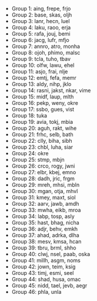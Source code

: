 * Group 1: aing, frepe, frjo
* Group 2: base, skas, oljh
* Group 3: lanr, hecn, luel
* Group 4: laku, raoo, erja
* Group 5: rafa, jouj, bemi
* Group 6: jacg, lufr, mfjo
* Group 7: annro, atro, monha
* Group 8: ojoh, phimo, malsc
* Group 9: tcla, tuho, tbav
* Group 10: olfw, lawu, ehel
* Group 11: asjo, frai, nlje
* Group 12: emtj, fefa, memr
* Group 13: aldy, nihp, jklo
* Group 14: rasni, jakst, nkar, vime
* Group 15: midf, laup, mlth
* Group 16: pekp, weny, okre
* Group 17: ssbo, gues, vist
* Group 18: tuka
* Group 19: avia, tokj, mbia
* Group 20: aguh, rakt, wihe
* Group 21: frhc, selb, bath
* Group 22: clly, biha, sibh
* Group 23: chbl, luha, siar
* Group 24: okre
* Group 25: stmp, mbjn
* Group 26: crco, rogy, jwni
* Group 27: elbr, kbej, emno
* Group 28: dadh, jric, frgm
* Group 29: mreh, mhsi, mbln
* Group 30: mgan, otja, mhvl
* Group 31: kmey, maxt, siol
* Group 32: aarv, jawb, amdh
* Group 33: mwha, eikb, mroa
* Group 34: labp, tosp, asly
* Group 35: hast, bhag, nicha
* Group 36: adjr, behv, emkh
* Group 37: ahad, adrka, dlha
* Group 38: mesv, kmsa, hcan
* Group 39: tbru, brml, shho
* Group 40: clwj, nsel, paab, oska
* Group 41: millh, asgm, noms
* Group 42: jown, teim, ksig
* Group 43: timj, esmi, seel
* Group 44: shad, husa, omac
* Group 45: nidd, tael, jevb, aegr
* Group 46: phla, unla
